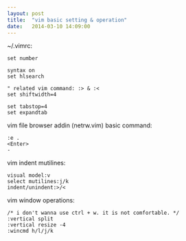 ```yaml
---
layout: post
title:  "vim basic setting & operation"
date:   2014-03-10 14:09:00
---
```

~/.vimrc:

    set number

    syntax on
    set hlsearch

    " related vim command: :> & :<
    set shiftwidth=4

    set tabstop=4
    set expandtab

vim file browser addin (netrw.vim) basic command:

    :e .
    <Enter>
    -

vim indent mutilines:

    visual model:v
    select mutilines:j/k
    indent/unindent:>/<

vim window operations:

    /* i don't wanna use ctrl + w. it is not comfortable. */
    :vertical split
    :vertical resize -4
    :wincmd h/l/j/k
